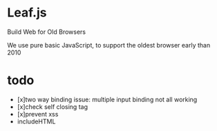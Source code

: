 # Leaf.js

Build Web for Old Browsers

We use pure basic JavaScript, to support the oldest browser early than 2010

# todo

- [x]two way binding issue: multiple input binding not all working
- [x]check self closing tag
- [x]prevent xss
- includeHTML